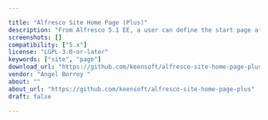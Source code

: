 ```yaml
---

title: "Alfresco Site Home Page (Plus)"
description: "From Alfresco 5.1 EE, a user can define the start page after login to Share. This addon provides an extension to use any arbitrary page as home for every Site (instead of Dashboard page). 1. Site Administrator can define the home page for the Site similarly to related start page definition introduced by Alfresco 5.1 EE. 2. Alfresco Administrator can restore home page for every site to Site Dashboard using Site Manager page at Admin Tools menu. License The plugin is licensed under the LGPL v3.0."
screenshots: []
compatibility: ["5.x"]
license: "LGPL-3.0-or-later"
keywords: ["site", "page"]
download_url: "https://github.com/keensoft/alfresco-site-home-page-plus/releases"
vendor: "Angel Borroy ‌"
about: ""
about_url: "https://github.com/keensoft/alfresco-site-home-page-plus"
draft: false

---
```

